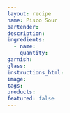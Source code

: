 ```yaml
---
layout: recipe
name: Pisco Sour
bartender:
description:
ingredients:
  - name:
    quantity:
garnish:
glass:
instructions_html:
image:
tags:
products:
featured: false
---
```

